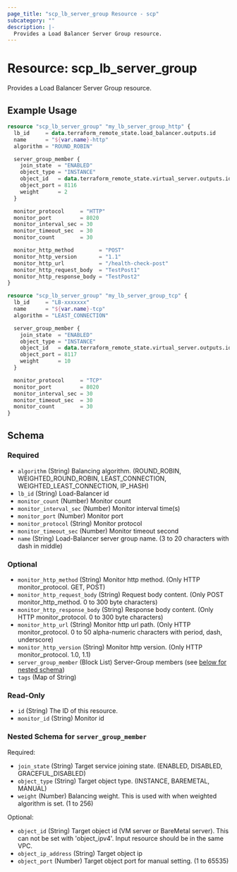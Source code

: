 ```yaml
---
page_title: "scp_lb_server_group Resource - scp"
subcategory: ""
description: |-
  Provides a Load Balancer Server Group resource.
---
```


# Resource: scp_lb_server_group

Provides a Load Balancer Server Group resource.


## Example Usage

```terraform
resource "scp_lb_server_group" "my_lb_server_group_http" {
  lb_id     = data.terraform_remote_state.load_balancer.outputs.id
  name      = "${var.name}-http"
  algorithm = "ROUND_ROBIN"

  server_group_member {
    join_state  = "ENABLED"
    object_type = "INSTANCE"
    object_id   = data.terraform_remote_state.virtual_server.outputs.id
    object_port = 8116
    weight      = 2
  }

  monitor_protocol     = "HTTP"
  monitor_port         = 8020
  monitor_interval_sec = 30
  monitor_timeout_sec  = 30
  monitor_count        = 30

  monitor_http_method        = "POST"
  monitor_http_version       = "1.1"
  monitor_http_url           = "/health-check-post"
  monitor_http_request_body  = "TestPost1"
  monitor_http_response_body = "TestPost2"
}

resource "scp_lb_server_group" "my_lb_server_group_tcp" {
  lb_id     = "LB-xxxxxxx"
  name      = "${var.name}-tcp"
  algorithm = "LEAST_CONNECTION"

  server_group_member {
    join_state  = "ENABLED"
    object_type = "INSTANCE"
    object_id   = data.terraform_remote_state.virtual_server.outputs.id
    object_port = 8117
    weight      = 10
  }

  monitor_protocol     = "TCP"
  monitor_port         = 8020
  monitor_interval_sec = 30
  monitor_timeout_sec  = 30
  monitor_count        = 30
}
```

<!-- schema generated by tfplugindocs -->
## Schema

### Required

- `algorithm` (String) Balancing algorithm. (ROUND_ROBIN, WEIGHTED_ROUND_ROBIN, LEAST_CONNECTION, WEIGHTED_LEAST_CONNECTION, IP_HASH)
- `lb_id` (String) Load-Balancer id
- `monitor_count` (Number) Monitor count
- `monitor_interval_sec` (Number) Monitor interval time(s)
- `monitor_port` (Number) Monitor port
- `monitor_protocol` (String) Monitor protocol
- `monitor_timeout_sec` (Number) Monitor timeout second
- `name` (String) Load-Balancer server group name. (3 to 20 characters with dash in middle)

### Optional

- `monitor_http_method` (String) Monitor http method. (Only HTTP monitor_protocol. GET, POST)
- `monitor_http_request_body` (String) Request body content. (Only POST monitor_http_method. 0 to 300 byte characters)
- `monitor_http_response_body` (String) Response body content. (Only HTTP monitor_protocol. 0 to 300 byte characters)
- `monitor_http_url` (String) Monitor http url path. (Only HTTP monitor_protocol. 0 to 50 alpha-numeric characters with period, dash, underscore)
- `monitor_http_version` (String) Monitor http version. (Only HTTP monitor_protocol. 1.0, 1.1)
- `server_group_member` (Block List) Server-Group members (see [below for nested schema](#nestedblock--server_group_member))
- `tags` (Map of String)

### Read-Only

- `id` (String) The ID of this resource.
- `monitor_id` (String) Monitor id

<a id="nestedblock--server_group_member"></a>
### Nested Schema for `server_group_member`

Required:

- `join_state` (String) Target service joining state. (ENABLED, DISABLED, GRACEFUL_DISABLED)
- `object_type` (String) Target object type. (INSTANCE, BAREMETAL, MANUAL)
- `weight` (Number) Balancing weight. This is used with when weighted algorithm is set. (1 to 256)

Optional:

- `object_id` (String) Target object id (VM server or BareMetal server). This can not be set with 'object_ipv4'. Input resource should be in the same VPC.
- `object_ip_address` (String) Target object ip
- `object_port` (Number) Target object port for manual setting. (1 to 65535)
